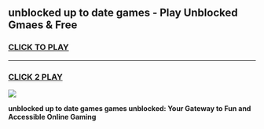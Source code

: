 
## unblocked up to date games - Play Unblocked Gmaes & Free
<h3>
<a href="https://premium.freeplayer.one?title=unblocked_up_to_date_games&ref=20F">CLICK TO PLAY</a></h3>
<hr>

<h3>
<a href="https://premium.freeplayer.one?title=unblocked_up_to_date_games&ref=20F">CLICK 2 PLAY</a>
  
</h3>

<a href="https://premium.freeplayer.one?title=unblocked_up_to_date_games&ref=20F/"><img src="https://clearcache.store/games.png"></a>


**unblocked up to date games games unblocked: Your Gateway to Fun and Accessible Online Gaming**

